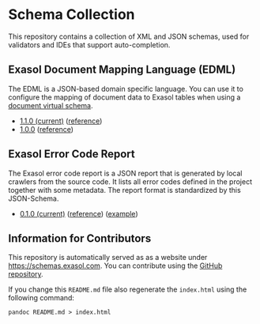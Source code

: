 # Schema Collection

This repository contains a collection of XML and JSON schemas, used for validators and IDEs that support auto-completion.

## Exasol Document Mapping Language (EDML)

The EDML is a JSON-based domain specific language.
You can use it to configure the mapping of document data to Exasol tables when using a [document virtual schema](https://github.com/exasol/virtual-schema-common-document).

* [1.1.0 (current)](edml-1.1.0.json) ([reference](https://exasol.github.io/virtual-schema-common-document/schema_doc/edml_1.1.0/index.html))
* [1.0.0](edml-1.0.0.json) ([reference](https://exasol.github.io/virtual-schema-common-document/schema_doc/edml_1.0.0/index.html))

## Exasol Error Code Report

The Exasol error code report is a JSON report that is generated by local crawlers from the source code.
It lists all error codes defined in the project together with some metadata.
The report format is standardized by this JSON-Schema.

* [0.1.0 (current)](error_code_report-0.1.0.json) ([reference](https://exasol.github.io/schemas/error_code_report-0.1.0/index.html)) ([example](error_code_report-0.1.0_example.json))
## Information for Contributors

This repository is automatically served as as a website under https://schemas.exasol.com.
You can contribute using the [GitHub  repository](https://github.com/exasol/schemas).

If you change this `README.md` file also regenerate the `index.html` using the following command:

```shell script
pandoc README.md > index.html
```
